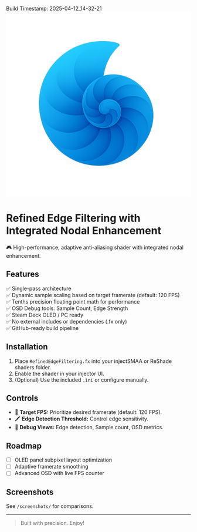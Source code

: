 
Build Timestamp: 2025-04-12_14-32-21
![Refined Edge Filtering Logo](logo.png)


# Refined Edge Filtering with Integrated Nodal Enhancement

🎮 High-performance, adaptive anti-aliasing shader with integrated nodal enhancement.

## Features
✅ Single-pass architecture  
✅ Dynamic sample scaling based on target framerate (default: 120 FPS)  
✅ Tenths precision floating point math for performance  
✅ OSD Debug tools: Sample Count, Edge Strength  
✅ Steam Deck OLED / PC ready  
✅ No external includes or dependencies (.fx only)  
✅ GitHub-ready build pipeline

## Installation
1. Place `RefinedEdgeFiltering.fx` into your injectSMAA or ReShade shaders folder.
2. Enable the shader in your injector UI.
3. (Optional) Use the included `.ini` or configure manually.

## Controls
- 🎯 **Target FPS:** Prioritize desired framerate (default: 120 FPS).
- 🖍️ **Edge Detection Threshold:** Control edge sensitivity.
- 🧩 **Debug Views:** Edge detection, Sample count, OSD metrics.

## Roadmap
- [ ] OLED panel subpixel layout optimization
- [ ] Adaptive framerate smoothing
- [ ] Advanced OSD with live FPS counter

## Screenshots
See `/screenshots/` for comparisons.

---

> Built with precision. Enjoy!
